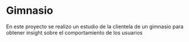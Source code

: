 # Gimnasio
En este proyecto se realizo un estudio de la clientela de un gimnasio para obtener insight sobre el comportamiento de los usuarios
